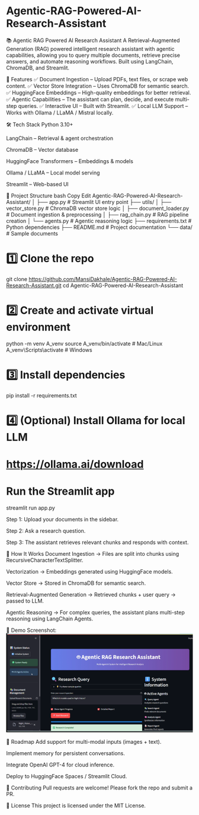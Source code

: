 # Agentic-RAG-Powered-AI-Research-Assistant

📚 Agentic RAG Powered AI Research Assistant
A Retrieval-Augmented Generation (RAG) powered intelligent research assistant with agentic capabilities, allowing you to query multiple documents, retrieve precise answers, and automate reasoning workflows.
Built using LangChain, ChromaDB, and Streamlit.

🚀 Features
✅ Document Ingestion – Upload PDFs, text files, or scrape web content.
✅ Vector Store Integration – Uses ChromaDB for semantic search.
✅ HuggingFace Embeddings – High-quality embeddings for better retrieval.
✅ Agentic Capabilities – The assistant can plan, decide, and execute multi-step queries.
✅ Interactive UI – Built with Streamlit.
✅ Local LLM Support – Works with Ollama / LLaMA / Mistral locally.

🛠️ Tech Stack
Python 3.10+

LangChain – Retrieval & agent orchestration

ChromaDB – Vector database

HuggingFace Transformers – Embeddings & models

Ollama / LLaMA – Local model serving

Streamlit – Web-based UI

📂 Project Structure
bash
Copy
Edit
Agentic-RAG-Powered-AI-Research-Assistant/
│
├── app.py                      # Streamlit UI entry point
├── utils/
│   ├── vector_store.py          # ChromaDB vector store logic
│   ├── document_loader.py       # Document ingestion & preprocessing
│   ├── rag_chain.py             # RAG pipeline creation
│   └── agents.py                 # Agentic reasoning logic
├── requirements.txt             # Python dependencies
├── README.md                    # Project documentation
└── data/                        # Sample documents


# 1️⃣ Clone the repo
git clone https://github.com/MansiDakhale/Agentic-RAG-Powered-AI-Research-Assistant.git
cd Agentic-RAG-Powered-AI-Research-Assistant

# 2️⃣ Create and activate virtual environment
python -m venv A_venv
source A_venv/bin/activate   # Mac/Linux
A_venv\Scripts\activate      # Windows

# 3️⃣ Install dependencies
pip install -r requirements.txt

# 4️⃣ (Optional) Install Ollama for local LLM
# https://ollama.ai/download


# Run the Streamlit app
streamlit run app.py

Step 1: Upload your documents in the sidebar.

Step 2: Ask a research question.

Step 3: The assistant retrieves relevant chunks and responds with context.

🧠 How It Works
Document Ingestion → Files are split into chunks using RecursiveCharacterTextSplitter.

Vectorization → Embeddings generated using HuggingFace models.

Vector Store → Stored in ChromaDB for semantic search.

Retrieval-Augmented Generation → Retrieved chunks + user query → passed to LLM.

Agentic Reasoning → For complex queries, the assistant plans multi-step reasoning using LangChain Agents.

📸 Demo Screenshot:
![alt text](image.png)


📌 Roadmap
 Add support for multi-modal inputs (images + text).

 Implement memory for persistent conversations.

 Integrate OpenAI GPT-4 for cloud inference.

 Deploy to HuggingFace Spaces / Streamlit Cloud.

🤝 Contributing
Pull requests are welcome! Please fork the repo and submit a PR.

📜 License
This project is licensed under the MIT License.